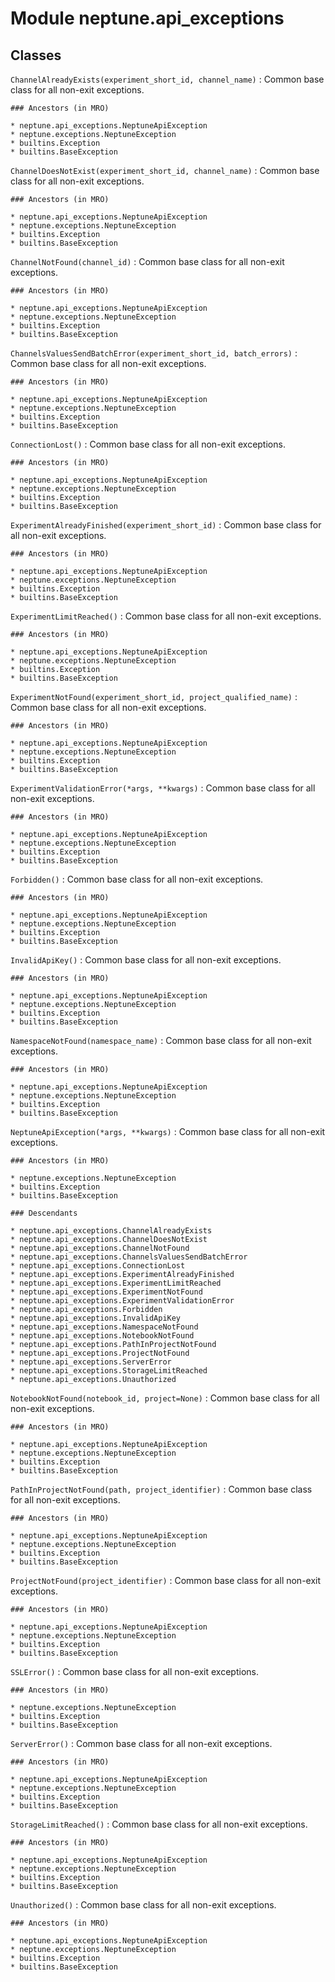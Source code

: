 Module neptune.api_exceptions
=============================

Classes
-------

`ChannelAlreadyExists(experiment_short_id, channel_name)`
:   Common base class for all non-exit exceptions.

    ### Ancestors (in MRO)

    * neptune.api_exceptions.NeptuneApiException
    * neptune.exceptions.NeptuneException
    * builtins.Exception
    * builtins.BaseException

`ChannelDoesNotExist(experiment_short_id, channel_name)`
:   Common base class for all non-exit exceptions.

    ### Ancestors (in MRO)

    * neptune.api_exceptions.NeptuneApiException
    * neptune.exceptions.NeptuneException
    * builtins.Exception
    * builtins.BaseException

`ChannelNotFound(channel_id)`
:   Common base class for all non-exit exceptions.

    ### Ancestors (in MRO)

    * neptune.api_exceptions.NeptuneApiException
    * neptune.exceptions.NeptuneException
    * builtins.Exception
    * builtins.BaseException

`ChannelsValuesSendBatchError(experiment_short_id, batch_errors)`
:   Common base class for all non-exit exceptions.

    ### Ancestors (in MRO)

    * neptune.api_exceptions.NeptuneApiException
    * neptune.exceptions.NeptuneException
    * builtins.Exception
    * builtins.BaseException

`ConnectionLost()`
:   Common base class for all non-exit exceptions.

    ### Ancestors (in MRO)

    * neptune.api_exceptions.NeptuneApiException
    * neptune.exceptions.NeptuneException
    * builtins.Exception
    * builtins.BaseException

`ExperimentAlreadyFinished(experiment_short_id)`
:   Common base class for all non-exit exceptions.

    ### Ancestors (in MRO)

    * neptune.api_exceptions.NeptuneApiException
    * neptune.exceptions.NeptuneException
    * builtins.Exception
    * builtins.BaseException

`ExperimentLimitReached()`
:   Common base class for all non-exit exceptions.

    ### Ancestors (in MRO)

    * neptune.api_exceptions.NeptuneApiException
    * neptune.exceptions.NeptuneException
    * builtins.Exception
    * builtins.BaseException

`ExperimentNotFound(experiment_short_id, project_qualified_name)`
:   Common base class for all non-exit exceptions.

    ### Ancestors (in MRO)

    * neptune.api_exceptions.NeptuneApiException
    * neptune.exceptions.NeptuneException
    * builtins.Exception
    * builtins.BaseException

`ExperimentValidationError(*args, **kwargs)`
:   Common base class for all non-exit exceptions.

    ### Ancestors (in MRO)

    * neptune.api_exceptions.NeptuneApiException
    * neptune.exceptions.NeptuneException
    * builtins.Exception
    * builtins.BaseException

`Forbidden()`
:   Common base class for all non-exit exceptions.

    ### Ancestors (in MRO)

    * neptune.api_exceptions.NeptuneApiException
    * neptune.exceptions.NeptuneException
    * builtins.Exception
    * builtins.BaseException

`InvalidApiKey()`
:   Common base class for all non-exit exceptions.

    ### Ancestors (in MRO)

    * neptune.api_exceptions.NeptuneApiException
    * neptune.exceptions.NeptuneException
    * builtins.Exception
    * builtins.BaseException

`NamespaceNotFound(namespace_name)`
:   Common base class for all non-exit exceptions.

    ### Ancestors (in MRO)

    * neptune.api_exceptions.NeptuneApiException
    * neptune.exceptions.NeptuneException
    * builtins.Exception
    * builtins.BaseException

`NeptuneApiException(*args, **kwargs)`
:   Common base class for all non-exit exceptions.

    ### Ancestors (in MRO)

    * neptune.exceptions.NeptuneException
    * builtins.Exception
    * builtins.BaseException

    ### Descendants

    * neptune.api_exceptions.ChannelAlreadyExists
    * neptune.api_exceptions.ChannelDoesNotExist
    * neptune.api_exceptions.ChannelNotFound
    * neptune.api_exceptions.ChannelsValuesSendBatchError
    * neptune.api_exceptions.ConnectionLost
    * neptune.api_exceptions.ExperimentAlreadyFinished
    * neptune.api_exceptions.ExperimentLimitReached
    * neptune.api_exceptions.ExperimentNotFound
    * neptune.api_exceptions.ExperimentValidationError
    * neptune.api_exceptions.Forbidden
    * neptune.api_exceptions.InvalidApiKey
    * neptune.api_exceptions.NamespaceNotFound
    * neptune.api_exceptions.NotebookNotFound
    * neptune.api_exceptions.PathInProjectNotFound
    * neptune.api_exceptions.ProjectNotFound
    * neptune.api_exceptions.ServerError
    * neptune.api_exceptions.StorageLimitReached
    * neptune.api_exceptions.Unauthorized

`NotebookNotFound(notebook_id, project=None)`
:   Common base class for all non-exit exceptions.

    ### Ancestors (in MRO)

    * neptune.api_exceptions.NeptuneApiException
    * neptune.exceptions.NeptuneException
    * builtins.Exception
    * builtins.BaseException

`PathInProjectNotFound(path, project_identifier)`
:   Common base class for all non-exit exceptions.

    ### Ancestors (in MRO)

    * neptune.api_exceptions.NeptuneApiException
    * neptune.exceptions.NeptuneException
    * builtins.Exception
    * builtins.BaseException

`ProjectNotFound(project_identifier)`
:   Common base class for all non-exit exceptions.

    ### Ancestors (in MRO)

    * neptune.api_exceptions.NeptuneApiException
    * neptune.exceptions.NeptuneException
    * builtins.Exception
    * builtins.BaseException

`SSLError()`
:   Common base class for all non-exit exceptions.

    ### Ancestors (in MRO)

    * neptune.exceptions.NeptuneException
    * builtins.Exception
    * builtins.BaseException

`ServerError()`
:   Common base class for all non-exit exceptions.

    ### Ancestors (in MRO)

    * neptune.api_exceptions.NeptuneApiException
    * neptune.exceptions.NeptuneException
    * builtins.Exception
    * builtins.BaseException

`StorageLimitReached()`
:   Common base class for all non-exit exceptions.

    ### Ancestors (in MRO)

    * neptune.api_exceptions.NeptuneApiException
    * neptune.exceptions.NeptuneException
    * builtins.Exception
    * builtins.BaseException

`Unauthorized()`
:   Common base class for all non-exit exceptions.

    ### Ancestors (in MRO)

    * neptune.api_exceptions.NeptuneApiException
    * neptune.exceptions.NeptuneException
    * builtins.Exception
    * builtins.BaseException